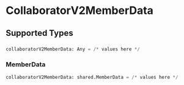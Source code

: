 # CollaboratorV2MemberData


## Supported Types

### 

```python
collaboratorV2MemberData: Any = /* values here */
```

### MemberData

```python
collaboratorV2MemberData: shared.MemberData = /* values here */
```

